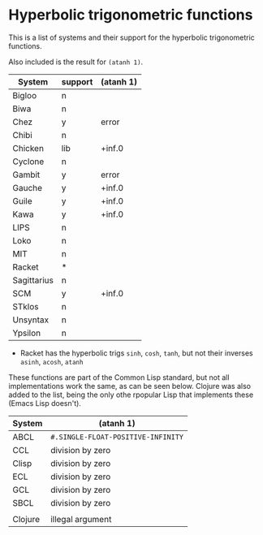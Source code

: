 # Hyperbolic trigonometric functions

This is a list of systems and their support for the hyperbolic trigonometric
functions.

Also included is the result for `(atanh 1)`.

| System      | support | (atanh 1) |
|-------------|---------|-----------|
| Bigloo      | n       |           |
| Biwa        | n       |           |
| Chez        | y       | error     |
| Chibi       | n       |           |
| Chicken     | lib     | +inf.0    |
| Cyclone     | n       |           |
| Gambit      | y       | error     |
| Gauche      | y       | +inf.0    |
| Guile       | y       | +inf.0    |
| Kawa        | y       | +inf.0    |
| LIPS        | n       |           |
| Loko        | n       |           |
| MIT         | n       |           |
| Racket      | *       |           |
| Sagittarius | n       |           |
| SCM         | y       | +inf.0    |
| STklos      | n       |           |
| Unsyntax    | n       |           |
| Ypsilon     | n       |           |

* Racket has the hyperbolic trigs `sinh`, `cosh`, `tanh`, but
  not their inverses `asinh`, `acosh`, `atanh`

These functions are part of the Common Lisp standard, but not all implementations work the same, as can be seen below. Clojure was also added to the list, being the only othe rpopular Lisp that implements these (Emacs Lisp doesn't).

| System  | (atanh 1)                          |
|---|---|
| ABCL    | `#.SINGLE-FLOAT-POSITIVE-INFINITY` |
| CCL     | division by zero                   |
| Clisp   | division by zero                   |
| ECL     | division by zero                   |
| GCL     | division by zero                   |
| SBCL    | division by zero                   |
|         |                                    |
| Clojure | illegal argument                   |
